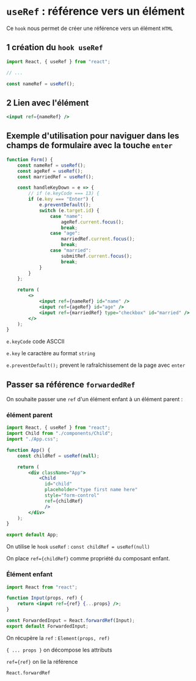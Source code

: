 #  `useRef` : référence vers un élément

Ce `hook` nous permet de créer une référence vers un élément `HTML`

## 1 création du `hook useRef`

```jsx
import React, { useRef } from "react";

// ...

const nameRef = useRef();
```

## 2 Lien avec l'élément

```jsx
<input ref={nameRef} />
```

## Exemple d'utilisation pour naviguer dans les champs de formulaire avec la touche `enter`

```jsx
function Form() {
    const nameRef = useRef();
    const ageRef = useRef();
    const marriedRef = useRef();

    const handleKeyDown = e => {
        // if (e.keyCode === 13) {
        if (e.key === "Enter") {
            e.preventDefault();
            switch (e.target.id) {
                case "name":
                    ageRef.current.focus();
                    break;
                case "age":
                    marriedRef.current.focus();
                    break;
                case "married":
                    submitRef.current.focus();
                    break;
            }
        }
    };

    return (
        <>
            <input ref={nameRef} id="name" />
            <input ref={ageRef} id="age" />
            <input ref={marriedRef} type="checkbox" id="married" />
        </>
    );
}
```

`e.keyCode` code ASCCII

`e.key` le caractère au format `string`

`e.preventDefault();` prevent le rafraîchissement de la page avec `enter`

## Passer sa référence `forwardedRef`

On souhaite passer une `ref` d'un élément enfant à un élément parent :

### élément parent

```jsx
import React, { useRef } from "react";
import Child from "./components/Child";
import "./App.css";

function App() {
    const childRef = useRef(null);

    return (
        <div className="App">
            <Child
              id="child"
              placeholder="type first name here"
              style="form-control"
              ref={childRef}
              />
        </div>
    );
}

export default App;
```

On utilise le `hook` `useRef` : `const childRef = useRef(null)`

On place `ref={childRef}` comme propriété du composant enfant.

### Élément enfant

```jsx
import React from "react";

function Input(props, ref) {
    return <input ref={ref} {...props} />;
}

const ForwardedInput = React.forwardRef(Input);
export default ForwardedInput;
```

On récupère la `ref` : `Element(props, ref)`

`{ ... props }` on décompose les attributs

`ref={ref}` on lie la référence

`React.forwardRef`

